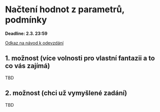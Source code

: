 # Načtení hodnot z parametrů, podmínky

**Deadline: 2.3. 23:59**

[Odkaz na návod k odevzdání](https://docs.google.com/presentation/d/1iVXiZC8hUy9Irxxqebdaaz7-uTkuJT16/edit?usp=sharing&ouid=104337294426056946104&rtpof=true&sd=true)


## 1. možnost (více volnosti pro vlastní fantazii a to co vás zajímá)
TBD

## 2. možnost (chci už vymyšlené zadání)
TBD
